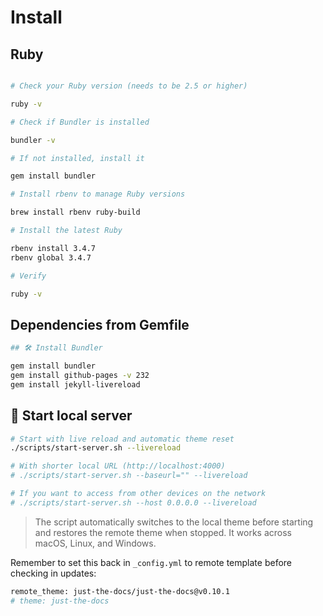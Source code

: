 # Install

## Ruby

```bash

# Check your Ruby version (needs to be 2.5 or higher)

ruby -v

# Check if Bundler is installed

bundler -v

# If not installed, install it

gem install bundler

# Install rbenv to manage Ruby versions

brew install rbenv ruby-build

# Install the latest Ruby

rbenv install 3.4.7
rbenv global 3.4.7

# Verify

ruby -v
```

## Dependencies from Gemfile

```bash
## 🛠️ Install Bundler

gem install bundler
gem install github-pages -v 232
gem install jekyll-livereload
```

## 🚀 Start local server

```bash
# Start with live reload and automatic theme reset
./scripts/start-server.sh --livereload

# With shorter local URL (http://localhost:4000)
# ./scripts/start-server.sh --baseurl="" --livereload

# If you want to access from other devices on the network
# ./scripts/start-server.sh --host 0.0.0.0 --livereload
```

> The script automatically switches to the local theme before starting and restores the remote theme when stopped. It works across macOS, Linux, and Windows.

Remember to set this back in `_config.yml` to remote template before checking in updates:

```bash
remote_theme: just-the-docs/just-the-docs@v0.10.1
# theme: just-the-docs
```
